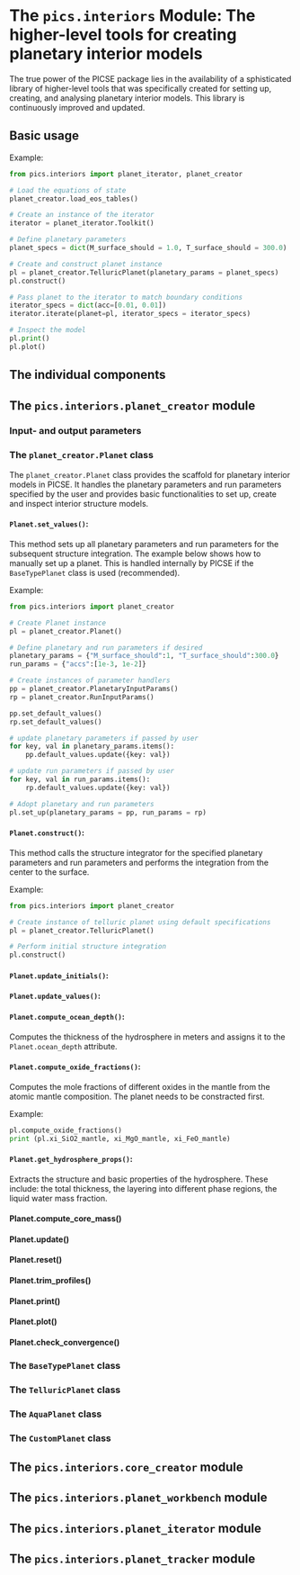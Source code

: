 # The ```pics.interiors``` Module: The higher-level tools for creating planetary interior models

The true power of the PICSE package lies in the availability of a sphisticated library of higher-level tools that was specifically created for setting up, creating, and analysing planetary interior models. This library is continuously improved and updated.

## Basic usage

Example:

```python
from pics.interiors import planet_iterator, planet_creator

# Load the equations of state
planet_creator.load_eos_tables() 

# Create an instance of the iterator
iterator = planet_iterator.Toolkit()

# Define planetary parameters
planet_specs = dict(M_surface_should = 1.0, T_surface_should = 300.0)

# Create and construct planet instance
pl = planet_creator.TelluricPlanet(planetary_params = planet_specs)
pl.construct()

# Pass planet to the iterator to match boundary conditions
iterator_specs = dict(acc=[0.01, 0.01])
iterator.iterate(planet=pl, iterator_specs = iterator_specs)

# Inspect the model
pl.print()
pl.plot()
```


## The individual components

## The ```pics.interiors.planet_creator``` module

### Input- and output parameters

### The ```planet_creator.Planet``` class

The ```planet_creator.Planet``` class provides the scaffold for planetary interior models in PICSE. It handles the planetary parameters and run parameters specified by the user and provides basic functionalities to set up, create and inspect interior structure models.

#### ```Planet.set_values()```:

This method sets up all planetary parameters and run parameters for the subsequent structure integration. The example below shows how to manually set up a planet. This is handled internally by PICSE if the ```BaseTypePlanet``` class is used (recommended).

Example:

```python
from pics.interiors import planet_creator

# Create Planet instance
pl = planet_creator.Planet()

# Define planetary and run parameters if desired
planetary_params = {"M_surface_should":1, "T_surface_should":300.0}
run_params = {"accs":[1e-3, 1e-2]}

# Create instances of parameter handlers
pp = planet_creator.PlanetaryInputParams()
rp = planet_creator.RunInputParams()

pp.set_default_values()
rp.set_default_values()

# update planetary parameters if passed by user
for key, val in planetary_params.items():
    pp.default_values.update({key: val})

# update run parameters if passed by user
for key, val in run_params.items():
    rp.default_values.update({key: val})

# Adopt planetary and run parameters 
pl.set_up(planetary_params = pp, run_params = rp)
```

#### ```Planet.construct()```:

This method calls the structure integrator for the specified planetary parameters and run parameters and performs the integration from the center to the surface.

Example:

```python
from pics.interiors import planet_creator

# Create instance of telluric planet using default specifications
pl = planet_creator.TelluricPlanet()

# Perform initial structure integration
pl.construct()
``` 

#### ```Planet.update_initials()```:

#### ```Planet.update_values()```:

#### ```Planet.compute_ocean_depth()```:

Computes the thickness of the hydrosphere in meters and assigns it to the ```Planet.ocean_depth``` attribute.

#### ```Planet.compute_oxide_fractions()```:

Computes the mole fractions of different oxides in the mantle from the atomic mantle composition. The planet needs to be constracted first.

Example:

```python
pl.compute_oxide_fractions()
print (pl.xi_SiO2_mantle, xi_MgO_mantle, xi_FeO_mantle)
```

#### ```Planet.get_hydrosphere_props()```:

Extracts the structure and basic properties of the hydrosphere. These include: the total thickness, the layering into different phase regions, the liquid water mass fraction.

#### Planet.compute_core_mass()

#### Planet.update()

#### Planet.reset()

#### Planet.trim_profiles()

#### Planet.print()

#### Planet.plot()

#### Planet.check_convergence()

### The ```BaseTypePlanet``` class

### The ```TelluricPlanet``` class

### The ```AquaPlanet``` class

### The ```CustomPlanet``` class

## The ```pics.interiors.core_creator``` module

## The ```pics.interiors.planet_workbench``` module

## The ```pics.interiors.planet_iterator``` module

## The ```pics.interiors.planet_tracker``` module

